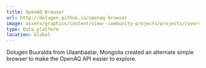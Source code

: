 ```yaml
---
title: OpenAQ Browser
url: http://dolugen.github.io/openaq-browser
image: assets/graphics/content/view--community-projects/projects/covers/browser.jpg
type: Data platform
location: Global
---
```


Dolugen Buuralda from Ulaanbaatar, Mongolia created an alternate simple browser to make the OpenAQ API easier to explore.
